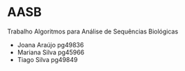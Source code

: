 # AASB

Trabalho Algoritmos para Análise de Sequências Biológicas
- Joana Araújo pg49836
- Mariana Silva pg45966
- Tiago Silva pg49849
